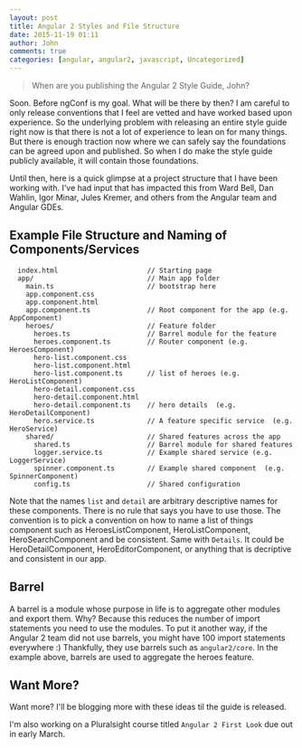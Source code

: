 ```yaml
---
layout: post
title: Angular 2 Styles and File Structure
date: 2015-11-19 01:11
author: John
comments: true
categories: [angular, angular2, javascript, Uncategorized]
---
```

> When are you publishing the Angular 2 Style Guide, John?

Soon. Before ngConf is my goal. What will be there by then? I am careful to only release conventions that I feel are vetted and have worked based upon experience. So the underlying problem with releasing an entire style guide right now is that there is not a lot of experience to lean on for many things. But there is enough traction now where we can safely say the foundations can be agreed upon and published. So when I do make the style guide publicly available, it will contain those foundations.

Until then, here is a quick glimpse at a project structure that I have been working with. I've had input that has impacted this from Ward Bell, Dan Wahlin, Igor Minar, Jules Kremer, and others from the Angular team and Angular GDEs.

## Example File Structure and Naming of Components/Services

```
  index.html                      // Starting page
  app/                            // Main app folder
    main.ts                       // bootstrap here
    app.component.css
    app.component.html
    app.component.ts              // Root component for the app (e.g. AppComponent)
    heroes/                       // Feature folder
      heroes.ts                   // Barrel module for the feature
      heroes.component.ts         // Router component (e.g. HeroesComponent)
      hero-list.component.css
      hero-list.component.html
      hero-list.component.ts      // list of heroes (e.g. HeroListComponent)
      hero-detail.component.css
      hero-detail.component.html
      hero-detail.component.ts    // hero details  (e.g. HeroDetailComponent)
      hero.service.ts             // A feature specific service  (e.g. HeroService)
    shared/                       // Shared features across the app
      shared.ts                   // Barrel module for shared features
      logger.service.ts           // Example shared service (e.g. LoggerService)
      spinner.component.ts        // Example shared component  (e.g. SpinnerComponent)
      config.ts                   // Shared configuration
```

Note that the names `list` and `detail` are arbitrary descriptive names for these components. There is no rule that says you have to use those. The convention is to pick a convention on how to name a list of things component such as HeroesListComponent, HeroListComponent, HeroSearchComponent and be consistent. Same with `Details`. It could be HeroDetailComponent, HeroEditorComponent, or anything that is decriptive and consistent in our app.

## Barrel
A barrel is a module whose purpose in life is to aggregate other modules and export them. Why? Because this reduces the number of import statements you need to use the modules. To put it another way, if the Angular 2 team did not use barrels, you might have 100 import statements everywhere :) Thankfully, they use barrels such as `angular2/core`. In the example above, barrels are used to aggregate the heroes feature.

## Want More?
Want more? I'll be blogging more with these ideas til the guide is released.

I'm also working on a Pluralsight course titled `Angular 2 First Look` due out in early March.
